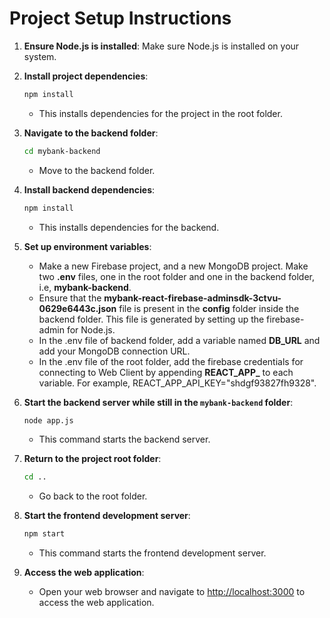 # Project Setup Instructions

1. **Ensure Node.js is installed**: Make sure Node.js is installed on your system.

2. **Install project dependencies**:
   ```sh
   npm install
   ```
    - This installs dependencies for the project in the root folder.

3. **Navigate to the backend folder**:
   ```sh
   cd mybank-backend
   ```
    - Move to the backend folder.

4. **Install backend dependencies**:
   ```sh
   npm install
   ```
    - This installs dependencies for the backend.

5. **Set up environment variables**:
    - Make a new Firebase project, and a new MongoDB project. Make two **.env** files, one in the root folder and one in the backend folder, i.e, **mybank-backend**. 
    - Ensure that the **mybank-react-firebase-adminsdk-3ctvu-0629e6443c.json** file is present in the **config** folder inside the backend folder. This file is generated by setting up the firebase-admin for Node.js. 
    - In the .env file of backend folder, add a variable named **DB_URL** and add your MongoDB connection URL.
    - In the .env file of the root folder, add the firebase credentials for connecting to Web Client by appending **REACT_APP_** to each variable. For example, REACT_APP_API_KEY="shdgf93827fh9328".

6. **Start the backend server while still in the `mybank-backend` folder**:
   ```sh
   node app.js
   ```
    - This command starts the backend server.

7. **Return to the project root folder**:
   ```sh
   cd ..
   ```
    - Go back to the root folder.

8. **Start the frontend development server**:
   ```sh
   npm start
   ```
    - This command starts the frontend development server.

9. **Access the web application**:
    - Open your web browser and navigate to [http://localhost:3000](http://localhost:3000) to access the web application.
